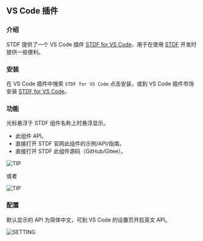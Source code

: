 ## VS Code 插件

### 介绍

STDF 提供了一个 VS Code 插件 [STDF for VS Code](https://marketplace.visualstudio.com/items?itemName=STDF.stdf-vscode-extension)，用于在使用 [STDF](https://stdf.design) 开发时提供一些便利。

### 安装

在 VS Code 插件中搜索 `STDF for VS Code` 点击安装，或到 VS Code 插件市场安装 [STDF for VS Code](https://marketplace.visualstudio.com/items?itemName=STDF.stdf-vscode-extension)。

### 功能

光标悬浮于 STDF 组件名称上时悬浮显示。

- 此组件 API。
- 直接打开 STDF 官网此组件的示例/API/指南。
- 直接打开 STDF 此组件源码（GitHub/Gitee）。

![TIP](https://stdf.design/assets/vscode/tip.png)

或者

![TIP](https://stdf.design/assets/vscode/tip2.png)

### 配置

默认显示的 API 为简体中文，可到 VS Code 的设置页开启英文 API。

![SETTING](https://stdf.design/assets/vscode/setting.png)
